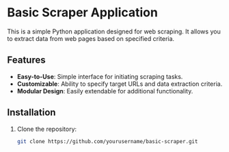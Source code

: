 # Basic Scraper Application

This is a simple Python application designed for web scraping. It allows you to extract data from web pages based on specified criteria.

## Features

- **Easy-to-Use**: Simple interface for initiating scraping tasks.
- **Customizable**: Ability to specify target URLs and data extraction criteria.
- **Modular Design**: Easily extendable for additional functionality.

## Installation

1. Clone the repository:

   ```bash
   git clone https://github.com/yourusername/basic-scraper.git

